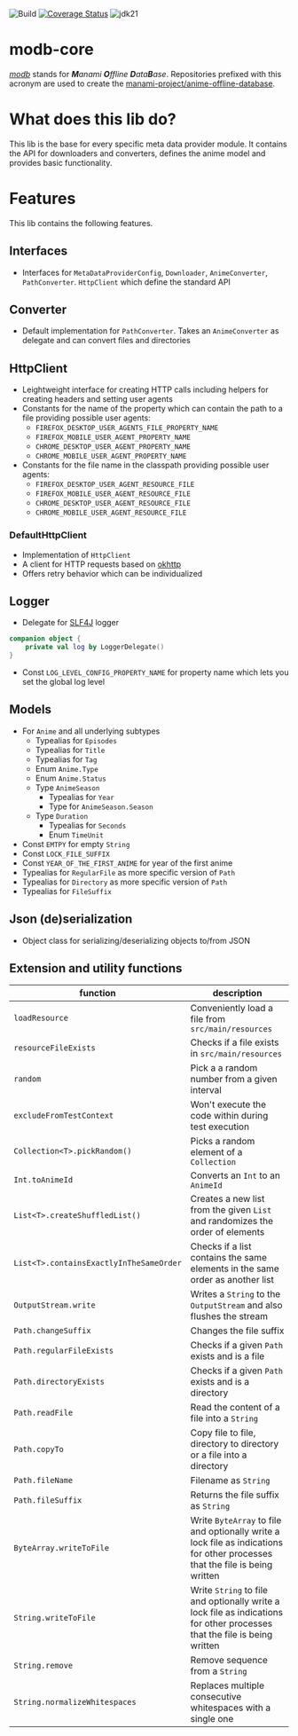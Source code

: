 ![Build](https://github.com/manami-project/modb-core/actions/workflows/build.yml/badge.svg) [![Coverage Status](https://coveralls.io/repos/github/manami-project/modb-core/badge.svg)](https://coveralls.io/github/manami-project/modb-core) ![jdk21](https://img.shields.io/badge/jdk-21-informational)
# modb-core
_[modb](https://github.com/manami-project?tab=repositories&q=modb&type=source)_ stands for _**M**anami **O**ffline **D**ata**B**ase_. Repositories prefixed with this acronym are used to create the [manami-project/anime-offline-database](https://github.com/manami-project/anime-offline-database).

# What does this lib do?
This lib is the base for every specific meta data provider module. It contains the API for downloaders and converters, defines the anime model and provides basic functionality.

# Features
This lib contains the following features.

## Interfaces
* Interfaces for `MetaDataProviderConfig`, `Downloader`, `AnimeConverter`, `PathConverter`. `HttpClient` which define the standard API

## Converter
+ Default implementation for `PathConverter`. Takes an `AnimeConverter` as delegate and can convert files and directories

## HttpClient
+ Leightweight interface for creating HTTP calls including helpers for creating headers and setting user agents
+ Constants for the name of the property which can contain the path to a file providing possible user agents:
  + `FIREFOX_DESKTOP_USER_AGENTS_FILE_PROPERTY_NAME`
  + `FIREFOX_MOBILE_USER_AGENT_PROPERTY_NAME`
  + `CHROME_DESKTOP_USER_AGENT_PROPERTY_NAME`
  + `CHROME_MOBILE_USER_AGENT_PROPERTY_NAME`
+ Constants for the file name in the classpath providing possible user agents:
  + `FIREFOX_DESKTOP_USER_AGENT_RESOURCE_FILE`
  + `FIREFOX_MOBILE_USER_AGENT_RESOURCE_FILE`
  + `CHROME_DESKTOP_USER_AGENT_RESOURCE_FILE`
  + `CHROME_MOBILE_USER_AGENT_RESOURCE_FILE`

### DefaultHttpClient
+ Implementation of `HttpClient`
+ A client for HTTP requests based on [okhttp](https://github.com/square/okhttp)
+ Offers retry behavior which can be individualized

## Logger
+ Delegate for [SLF4J](https://github.com/qos-ch/slf4j) logger
```kotlin
companion object {
    private val log by LoggerDelegate()
}
```
+ Const `LOG_LEVEL_CONFIG_PROPERTY_NAME` for property name which lets you set the global log level

## Models
* For `Anime` and all underlying subtypes
    * Typealias for `Episodes`
    * Typealias for `Title`
    * Typealias for `Tag`
    * Enum `Anime.Type`
    * Enum `Anime.Status`
    * Type `AnimeSeason`
        * Typealias for `Year`
        * Type for `AnimeSeason.Season`
    * Type `Duration`
        * Typealias for `Seconds`
        * Enum `TimeUnit`
* Const `EMTPY` for empty `String`
* Const `LOCK_FILE_SUFFIX`  
* Const `YEAR_OF_THE_FIRST_ANIME` for year of the first anime
* Typealias for `RegularFile` as more specific version of `Path`
* Typealias for `Directory` as more specific version of `Path`
* Typealias for `FileSuffix`

## Json (de)serialization
+ Object class for serializing/deserializing objects to/from JSON

## Extension and utility functions

| function                                |description|
|-----------------------------------------| ---- |
| `loadResource`                          |Conveniently load a file from `src/main/resources`|
| `resourceFileExists`                    |Checks if a file exists in `src/main/resources`|
| `random`                                |Pick a a random number from a given interval|
| `excludeFromTestContext`                |Won't execute the code within during test execution|
| `Collection<T>.pickRandom()`            |Picks a random element of a `Collection`|
| `Int.toAnimeId`                         |Converts an `Int` to an `AnimeId`|
| `List<T>.createShuffledList()`          |Creates a new list from the given `List` and randomizes the order of elements|
| `List<T>.containsExactlyInTheSameOrder` |Checks if a list contains the same elements in the same order as another list|
| `OutputStream.write`                    |Writes a `String` to the `OutputStream` and also flushes the stream|
| `Path.changeSuffix`                     |Changes the file suffix|
| `Path.regularFileExists`                |Checks if a given `Path` exists and is a file|
| `Path.directoryExists`                  |Checks if a given `Path` exists and is a directory|
| `Path.readFile`                         |Read the content of a file into a `String`|
| `Path.copyTo`                           |Copy file to file, directory to directory or a file into a directory|
| `Path.fileName`                         |Filename as `String`|
| `Path.fileSuffix`                       |Returns the file suffix as `String`|
| `ByteArray.writeToFile`                 |Write `ByteArray` to file and optionally write a lock file as indications for other processes that the file is being written|
| `String.writeToFile`                    |Write `String` to file and optionally write a lock file as indications for other processes that the file is being written|
| `String.remove`                         |Remove sequence from a `String`|
| `String.normalizeWhitespaces`           |Replaces multiple consecutive whitespaces with a single one|
